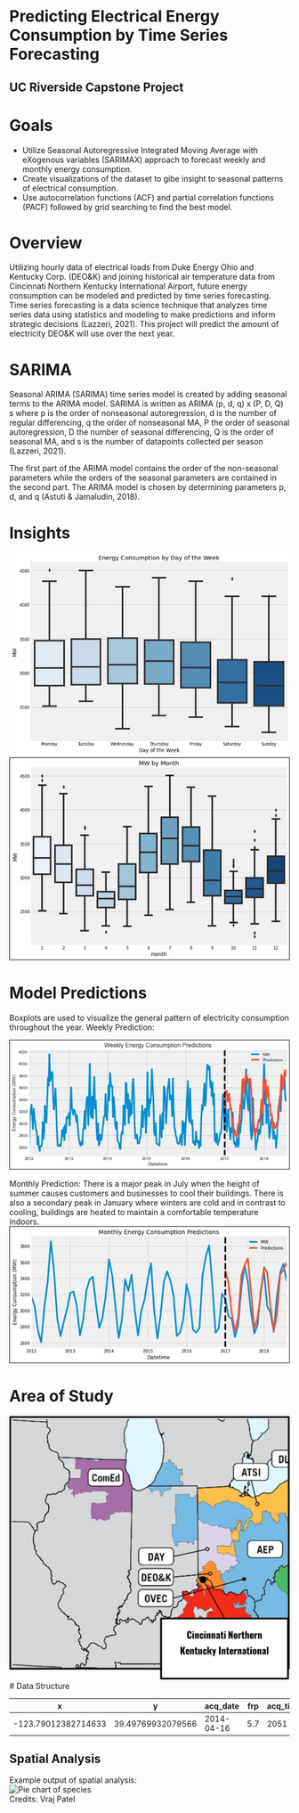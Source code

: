 # Predicting Electrical Energy Consumption by Time Series Forecasting
## UC Riverside Capstone Project 
# Goals
- Utilize Seasonal Autoregressive Integrated Moving Average with eXogenous variables (SARIMAX) approach to forecast weekly and monthly energy consumption.  
- Create visualizations of the dataset to gibe insight to seasonal patterns of electrical consumption.
- Use autocorrelation functions (ACF) and partial correlation functions (PACF) followed by grid searching to find the best model.

# Overview
Utilizing hourly data of electrical loads from Duke Energy Ohio and Kentucky Corp. (DEO&K) and joining historical air temperature data from Cincinnati Northern Kentucky International Airport, future energy consumption can be modeled and predicted by time series forecasting. Time series forecasting is a data science technique that analyzes time series data using statistics and modeling to make predictions and inform strategic decisions (Lazzeri, 2021). This project will predict the amount of electricity DEO&K will use over the next year.   

# SARIMA

Seasonal ARIMA (SARIMA) time series model is created by adding seasonal terms to the ARIMA model. SARIMA is written as 
ARIMA (p, d, q) x (P, D, Q) s 
where p is the order of nonseasonal autoregression, d is the number of regular differencing, q the order of nonseasonal MA, P the order of seasonal autoregression, D the number of seasonal differencing, Q is the order of seasonal MA, and s is the number of datapoints collected per season (Lazzeri, 2021).

The first part of the ARIMA model contains the order of the non-seasonal parameters while the orders of the seasonal parameters are contained in the second part. The ARIMA model is chosen by determining parameters p, d, and q (Astuti & Jamaludin, 2018). 

# Insights
<img src="images/BoxplotEnergyCompW.jpg" width="600">
<img src="images/BoxplotEnergyCompM.jpg" width="600">

# Model Predictions
Boxplots are used to visualize the general pattern of electricity consumption throughout the year. 
Weekly Prediction:

![Pie chart of species](images/WeeklyPred.jpg)

Monthly Prediction:
There is a major peak in July when the height of summer causes customers and businesses to cool their buildings. There is also a secondary peak in January where winters are cold and in contrast to cooling, buildings are heated to maintain a comfortable temperature indoors. 
![Pie chart of species](images/MonthlyPred.jpeg) 


# Area of Study
<img src="images/AreaofStudy.png" width="600">
# Data Structure

|                  x|                 y|  acq_date| frp| acq_time|County|
|-------------------|------------------|----------|----|---------|------|
|-123.79012382714633| 39.49769932079566|2014-04-16| 5.7|     2051| 06045|



## Spatial Analysis
Example output of spatial analysis:  
![Pie chart of species](images/spatial_analysis100klegendsmall.png)  
Credits: Vraj Patel
